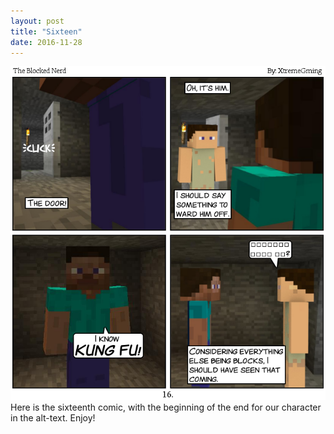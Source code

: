 ```yaml
---
layout: post
title: "Sixteen"
date: 2016-11-28
---
```

<img src="/comics/comic16.png" alt="The food was great, but it tasted slightly of almonds, which was odd." class="inline" />
<br>
Here is the sixteenth comic, with the beginning of the end for our character in the alt-text. Enjoy!
